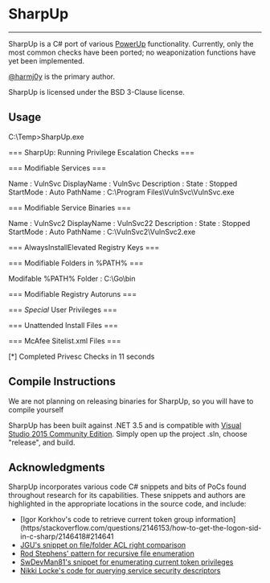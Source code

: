 # SharpUp

----

SharpUp is a C# port of various [PowerUp](https/github.com/PowerShellMafia/PowerSploit/blob/dev/Privesc/PowerUp.ps1) functionality. Currently, only the most common checks have been ported; no weaponization functions have yet been implemented.

[@harmj0y](https/twitter.com/harmj0y) is the primary author.

SharpUp is licensed under the BSD 3-Clause license.

## Usage

 C:\Temp>SharpUp.exe

 === SharpUp: Running Privilege Escalation Checks ===


 === Modifiable Services ===

 Name : VulnSvc
 DisplayName : VulnSvc
 Description :
 State : Stopped
 StartMode : Auto
 PathName : C:\Program Files\VulnSvc\VulnSvc.exe


 === Modifiable Service Binaries ===

 Name : VulnSvc2
 DisplayName : VulnSvc22
 Description :
 State : Stopped
 StartMode : Auto
 PathName : C:\VulnSvc2\VulnSvc2.exe


 === AlwaysInstallElevated Registry Keys ===



 === Modifiable Folders in %PATH% ===

 Modifable %PATH% Folder : C:\Go\bin


 === Modifiable Registry Autoruns ===



 === *Special* User Privileges ===



 === Unattended Install Files ===



 === McAfee Sitelist.xml Files ===



 [*] Completed Privesc Checks in 11 seconds

## Compile Instructions

We are not planning on releasing binaries for SharpUp, so you will have to compile yourself

SharpUp has been built against .NET 3.5 and is compatible with [Visual Studio 2015 Community Edition](https/go.microsoft.com/fwlink/?LinkId=532606&clcid=0x409). Simply open up the project .sln, choose "release", and build.

## Acknowledgments

SharpUp incorporates various code C# snippets and bits of PoCs found throughout research for its capabilities. These snippets and authors are highlighted in the appropriate locations in the source code, and include:

* [Igor Korkhov's code to retrieve current token group information](https/stackoverflow.com/questions/2146153/how-to-get-the-logon-sid-in-c-sharp/2146418#214641
* [JGU's snippet on file/folder ACL right comparison](https/stackoverflow.com/questions/1410127/c-sharp-test-if-user-has-write-access-to-a-folder/21996345#21996345)
* [Rod Stephens' pattern for recursive file enumeration](http/csharphelper.com/blog/2015/06/find-files-that-match-multiple-patterns-in-c/)
* [SwDevMan81's snippet for enumerating current token privileges](https/stackoverflow.com/questions/4349743/setting-size-of-token-privileges-luid-and-attributes-array-returned-by-gettokeni)
* [Nikki Locke's code for querying service security descriptors](https/stackoverflow.com/questions/1577199how-to-give-a-user-permission-to-start-and-stop-a-particular-service-using-c-sha/15796352#15796352)
